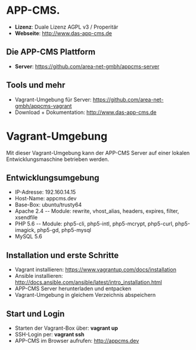 # APP-CMS.
- **Lizenz**: Duale Lizenz AGPL v3 / Properitär
- **Webseite**: http://www.das-app-cms.de

## Die APP-CMS Plattform

- **Server**: https://github.com/area-net-gmbh/appcms-server

## Tools und mehr

- Vagrant-Umgebung für Server: https://github.com/area-net-gmbh/appcms-vagrant
- Download + Dokumentation: http://www.das-app-cms.de

# Vagrant-Umgebung

Mit dieser Vagrant-Umgebung kann der APP-CMS Server auf einer lokalen Entwicklungsmaschine betrieben werden.

## Entwicklungsumgebung

- IP-Adresse: 192.160.14.15
- Host-Name: appcms.dev
- Base-Box: ubuntu/trusty64
- Apache 2.4
-- Module: rewrite, vhost_alias, headers, expires, filter, xsendfile
- PHP 5.6
-- Module: php5-cli, php5-intl, php5-mcrypt, php5-curl, php5-imagick, php5-gd, php5-mysql
- MySQL 5.6

## Installation und erste Schritte

- Vagrant installieren: https://www.vagrantup.com/docs/installation
- Ansible installieren: http://docs.ansible.com/ansible/latest/intro_installation.html
- APP-CMS Server herunterladen und entpacken
- Vagrant-Umgebung in gleichem Verzeichnis abspeichern

## Start und Login

- Starten der Vagrant-Box über: __vagrant up__
- SSH-Login per: __vagrant ssh__
- APP-CMS im Browser aufrufen: http://appcms.dev
